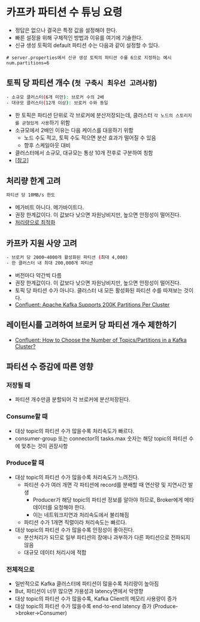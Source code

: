 # 카프카 파티션 수 튜닝 요령

- 정답은 없으나 결국은 특정 값을 설정해야 한다.
- 빠른 설정을 위해 구체적인 방법과 이유를 여기에 기술한다.
- 신규 생성 토픽의 default 파티션 수는 다음과 같이 설정할 수 있다.

```server.properties
# server.properties에서 신규 생성 토픽의 파티션 수를 6으로 지정하는 예시
num.partitions=6
```

## 토픽 당 파티션 개수 (`첫 구축시 최우선 고려사항`)

```sh
- 소규모 클러스터(6개 미만): 브로커 수의 2배
- 대규모 클러스터(12개 이상): 브로커 수와 동일
```

- 한 토픽은 파티션 단위로 각 브로커에 분산저장되는데, 클러스터 `각 노드의 스토리지를 균형있게 사용`하기 위함
- 소규모에서 2배인 이유는 다음 케이스를 대응하기 위함
  - 노드 수도 적고, 토픽 수도 적으면 분산 효과가 떨어질 수 있음
  - 향후 스케일아웃 대비
- 클러스터에서 소규모, 대규모는 통상 10개 전후로 구분하여 칭함
- [[참고]](https://dev.to/jeden/notes-on-kafka-partition-count-and-replication-factor-5dck)

## 처리량 한계 고려

```sh
파티션 당 10MB/s 한도
```

- 메가비트 아니다. 메가바이트다.
- 권장 한계값이다. 이 값보다 낮으면 자원낭비지만, 높으면 안정성이 떨어진다.
- [처리량으로 최적화](https://dattell.com/data-architecture-blog/kafka-optimization-how-many-partitions-are-needed/)

## 카프카 지원 사양 고려

```sh
- 브로커 당 2000~4000개 활성화된 파티션 (최대 4,000)
- 한 클러스터 내 최대 200,000개 파티션
```

- 버전마다 약간씩 다름
- 권장 한계값이다. 이 값보다 낮으면 자원낭비지만, 높으면 안정성이 떨어진다.
- 토픽 당 파티션 수가 아니다. 클러스터 내 모든 활성화된 파티션 수를 따져보는 것이다.
- [Confluent: Apache Kafka Supports 200K Partitions Per Cluster](https://www.confluent.io/blog/apache-kafka-supports-200k-partitions-per-cluster/)

## 레이턴시를 고려하여 브로커 당 파티션 개수 제한하기

- [Confluent: How to Choose the Number of Topics/Partitions in a Kafka Cluster?](https://www.confluent.io/blog/how-choose-number-topics-partitions-kafka-cluster/)

## 파티션 수 증감에 따른 영향

### 저장될 때

- 파티션 개수만큼 분할되어 각 브로커에 분산저장된다.

### Consume할 때

- 대상 topic의 파티션 수가 많을수록 처리속도가 빠르다.
- consumer-group 또는 connector의 tasks.max 숫자는 해당 topic의 파티션 수에 맞추는 것이 권장사항

### Produce할 때

- 대상 topic의 파티션 수가 많을수록 처리속도가 느려진다.
  - 파티션 수가 여러 개면 각 파티션에 record를 분배할 때 연산량 및 지연시간 발생
    - Producer가 해당 topic의 파티션 정보를 알아야 하므로, Broker에게 메타데이터를 요청해야 한다.
    - 이는 네트워크지연과 처리속도에서 불리해짐
  - 파티션 수가 1개면 직렬이라 처리속도는 빠르다.
- 대상 topic의 파티션 수가 많을수록 안정성이 좋아진다.
  - 분산처리가 되므로 일부 파티션의 장애나 과부하가 다른 파티션으로 전파되지 않음
  - 대규모 데이터 처리시에 적합

### 전체적으로

- 일반적으로 Kafka 클러스터에 파티션이 많을수록 처리량이 높아짐
- But, 파티션이 너무 많으면 가용성과 latency면에서 악영향
- 대상 topic의 파티션 수가 많을수록, Kafka Client의 메모리 사용량이 증가
- 대상 topic의 파티션 수가 많을수록 end-to-end latency 증가 (Produce->broker->Consumer)
